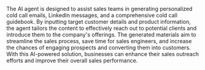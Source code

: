 <a name="Description"></a>

The AI agent is designed to assist sales teams in generating personalized cold call emails, LinkedIn messages, and a comprehensive cold call guidebook. By inputting target customer details and product information, the agent tailors the content to effectively reach out to potential clients and introduce them to the company's offerings. The generated materials aim to streamline the sales process, save time for sales engineers, and increase the chances of engaging prospects and converting them into customers. With this AI-powered solution, businesses can enhance their sales outreach efforts and improve their overall sales performance.